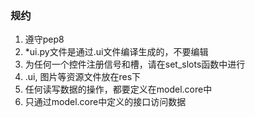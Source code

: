 ### 规约
1. 遵守pep8
2. *ui.py文件是通过.ui文件编译生成的，不要编辑
3. 为任何一个控件注册信号和槽，请在set_slots函数中进行
4. .ui, 图片等资源文件放在res下
4. 任何读写数据的操作，都要定义在model.core中
5. 只通过model.core中定义的接口访问数据